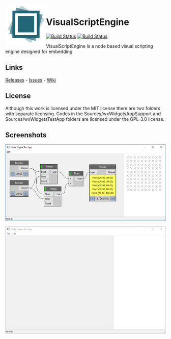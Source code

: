 <img align="left" src="Documentation/Logo/logo_128.png?raw=true">

# VisualScriptEngine

[![Build Status](https://travis-ci.org/kovacsv/VisualScriptEngine.svg?branch=master)](https://travis-ci.org/kovacsv/VisualScriptEngine)
[![Build Status](https://ci.appveyor.com/api/projects/status/c0qxxixyhymfxfdf?svg=true)](https://ci.appveyor.com/project/kovacsv/visualscriptengine)

VisualScriptEngine is a node based visual scripting engine designed for embedding.

## Links

[Releases](https://github.com/kovacsv/VisualScriptEngine/releases) - [Issues](https://github.com/kovacsv/VisualScriptEngine/issues) - [Wiki](https://github.com/kovacsv/VisualScriptEngine/wiki)

## License

Although this work is licensed under the MIT license there are two folders with separate licensing. Codes in the Sources/wxWidgetsAppSupport and Sources/wxWidgetsTestApp folders are licensed under the GPL-3.0 license.

## Screenshots

![Screenshot](Documentation/Screenshots/WindowsTestApp01.png?raw=true "Windows Test Application")

![Screenshot](Documentation/Screenshots/WindowsTestApp02.gif?raw=true "Windows Test Application")

